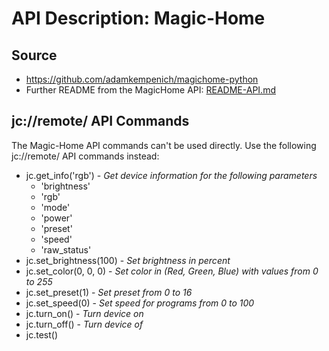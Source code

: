 # API Description: Magic-Home

## Source

* https://github.com/adamkempenich/magichome-python
* Further README from the MagicHome API: [README-API.md](README-API.md)

## jc://remote/ API Commands

The Magic-Home API commands can't be used directly. Use the following jc://remote/ API commands instead:

* jc.get_info('rgb') - _Get device information for the following parameters_
  * 'brightness'
  * 'rgb'
  * 'mode'
  * 'power'
  * 'preset'
  * 'speed'
  * 'raw_status'
* jc.set_brightness(100) - _Set brightness in percent_
* jc.set_color(0, 0, 0) - _Set color in (Red, Green, Blue) with values from 0 to 255_
* jc.set_preset(1) - _Set preset from 0 to 16_
* jc.set_speed(0) - _Set speed for programs from 0 to 100_
* jc.turn_on() - _Turn device on_
* jc.turn_off() - _Turn device of_
* jc.test()

